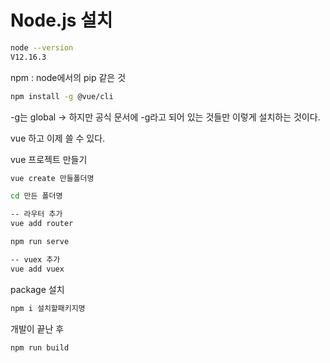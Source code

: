 # Node.js 설치

```bash
node --version
V12.16.3
```



npm : node에서의 pip 같은 것

```bash
npm install -g @vue/cli
```

-g는 global -> 하지만 공식 문서에 -g라고 되어 있는 것들만 이렇게 설치하는 것이다.



vue 하고 이제 쓸 수 있다. 

vue 프로젝트 만들기

```bash
vue create 만들폴더명

cd 만든 폴더명

-- 라우터 추가
vue add router

npm run serve

-- vuex 추가
vue add vuex
```



package 설치

```bash
npm i 설치할패키지명
```



개발이 끝난 후

```bash
npm run build
```

